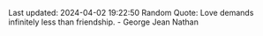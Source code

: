 Last updated: 2024-04-02 19:22:50
Random Quote: Love demands infinitely less than friendship. - George Jean Nathan